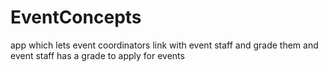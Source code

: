 # EventConcepts
app which lets event coordinators link with event staff and grade them and event staff has a grade to apply for events

